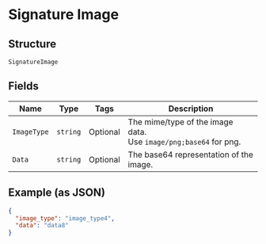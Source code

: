 
# Signature Image

## Structure

`SignatureImage`

## Fields

| Name | Type | Tags | Description |
|  --- | --- | --- | --- |
| `ImageType` | `string` | Optional | The mime/type of the image data.<br>Use `image/png;base64` for png. |
| `Data` | `string` | Optional | The base64 representation of the image. |

## Example (as JSON)

```json
{
  "image_type": "image_type4",
  "data": "data8"
}
```

